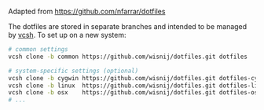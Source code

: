 Adapted from https://github.com/nfarrar/dotfiles

The dotfiles are stored in separate branches and intended to be managed by [vcsh](https://github.com/RichiH/vcsh). To set up on a new system:

```bash
# common settings
vcsh clone -b common https://github.com/wisnij/dotfiles.git dotfiles

# system-specific settings (optional)
vcsh clone -b cygwin https://github.com/wisnij/dotfiles.git dotfiles-cygwin
vcsh clone -b linux  https://github.com/wisnij/dotfiles.git dotfiles-linux
vcsh clone -b osx    https://github.com/wisnij/dotfiles.git dotfiles-osx
# ...
```
